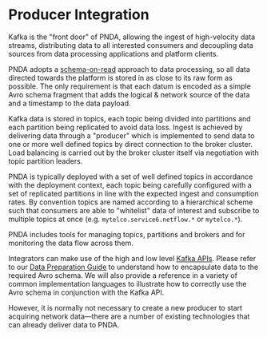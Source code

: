 # Producer Integration

Kafka is the "front door" of PNDA, allowing the ingest of high-velocity data streams, distributing data to all interested consumers and decoupling data sources from data processing applications and platform clients.

PNDA adopts a [schema-on-read](https://www.techopedia.com/definition/30153/schema-on-read) approach to data processing, so all data directed towards the platform is stored in as close to its raw form as possible. The only requirement is that each datum is encoded as a simple Avro schema fragment that adds the logical & network source of the data and a timestamp to the data payload.

Kafka data is stored in topics, each topic being divided into partitions and each partition being replicated to avoid data loss. Ingest is achieved by delivering data through a "producer" which is implemented to send data to one or more well defined topics by direct connection to the broker cluster. Load balancing is carried out by the broker cluster itself via negotiation with topic partition leaders.

PNDA is typically deployed with a set of well defined topics in accordance with the deployment context, each topic being carefully configured with a set of replicated partitions in line with the expected ingest and consumption rates. By convention topics are named according to a hierarchical scheme such that consumers are able to "whitelist" data of interest and subscribe to multiple topics at once (e.g. `mytelco.service6.netflow.*` or `mytelco.*`).

PNDA includes tools for managing topics, partitions and brokers and for monitoring the data flow across them.

Integrators can make use of the high and low level [Kafka APIs](http://kafka.apache.org/documentation.html#api). Please refer to our [Data Preparation Guide](data-preparation.md) to understand how to encapsulate data to the required Avro schema. We will also provide a reference in a variety of common implementation languages to illustrate how to correctly use the Avro schema in conjunction with the Kafka API.

However, it is normally not necessary to create a new producer to start acquiring network data—there are a number of existing technologies that can already deliver data to PNDA.
